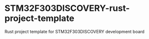 # STM32F303DISCOVERY-rust-project-template
Rust project template for STM32F303DISCOVERY development board
